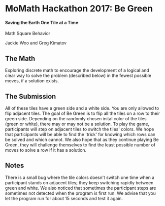 # MoMath Hackathon 2017: Be Green
#### Saving the Earth One Tile at a Time

Math Square Behavior

Jackie Woo and Greg Kimatov

## The Math
Exploring discrete math to encourage the development of a logical and clear way to solve the problem (described below) in the fewest possible moves, if a solution exists.

## The Submission
All of these tiles have a green side and a white side. You are only allowed to flip adjacent tiles. The goal of Be Green is to flip all the tiles on a row to their green side. Depending on the randomly chosen inital color of the tiles (green or white), there may or may not be a solution. To play the game, participants will step on adjacent tiles to switch the tiles' colors.
We hope that participants will be able to find the 'trick' for knowing which rows can be solved and which cannot. We also hope that as they continue playing Be Green, they will challenge themselves to find the least possible number of moves to solve a row if it has a solution.

## Notes
There is a small bug where the tile colors doesn't switch one time when a participant stands on adjacent tiles; they keep switching rapidly between green and white.
We also noticed that sometimes the participant steps are sometimes not detected when the program is first run. We advise that you let the program run for about 15 seconds and test it again.
 

